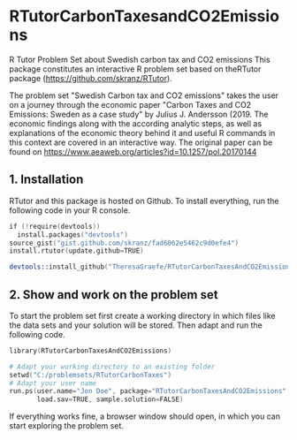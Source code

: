 # RTutorCarbonTaxesandCO2Emissions
R Tutor Problem Set about Swedish carbon tax and CO2 emissions
This package constitutes an interactive R problem set 
based on theRTutor package (https://github.com/skranz/RTutor).

The problem set "Swedish Carbon tax and CO2 emissions"
takes the user on a journey through the economic paper 
"Carbon Taxes and CO2 Emissions: Sweden as a case study"
by Julius J. Andersson (2019. The economic findings along 
with the according analytic steps, as well as explanations
of the economic theory behind it and useful R commands in
this context are covered in an interactive way.
The original paper can be found on 
https://www.aeaweb.org/articles?id=10.1257/pol.20170144


## 1. Installation

RTutor and this package is hosted on Github. To install everything, run the following code in your R console.
```s
if (!require(devtools))
  install.packages("devtools")
source_gist("gist.github.com/skranz/fad6062e5462c9d0efe4")
install.rtutor(update.github=TRUE)

devtools::install_github("TheresaGraefe/RTutorCarbonTaxesAndCO2Emissions")
```

## 2. Show and work on the problem set
To start the problem set first create a working directory in which files like the data sets and your solution will be stored. Then adapt and run the following code.
```s
library(RTutorCarbonTaxesAndCO2Emissions)

# Adapt your working directory to an existing folder
setwd("C:/problemsets/RTutorCarbonTaxes")
# Adapt your user name
run.ps(user.name="Jon Doe", package="RTutorCarbonTaxesAndCO2Emissions",
       load.sav=TRUE, sample.solution=FALSE)
```
If everything works fine, a browser window should open, in which you can start exploring the problem set.
